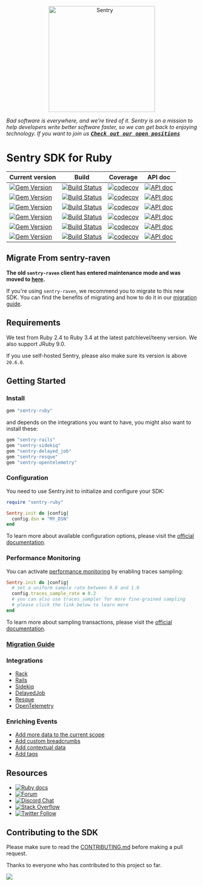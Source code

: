 <p align="center">
  <a href="https://sentry.io/?utm_source=github&utm_medium=logo" target="_blank">
    <picture>
      <source srcset="https://sentry-brand.storage.googleapis.com/sentry-logo-white.png" media="(prefers-color-scheme: dark)" />
      <source srcset="https://sentry-brand.storage.googleapis.com/sentry-logo-black.png" media="(prefers-color-scheme: light), (prefers-color-scheme: no-preference)" />
      <img src="https://sentry-brand.storage.googleapis.com/sentry-logo-black.png" alt="Sentry" width="280">
    </picture>
  </a>
</p>

_Bad software is everywhere, and we're tired of it. Sentry is on a mission to help developers write better software faster, so we can get back to enjoying technology. If you want to join us [<kbd>**Check out our open positions**</kbd>](https://sentry.io/careers/)_

Sentry SDK for Ruby
===========

| Current version                                                                                                                                | Build                                                                                                                                                                                                           | Coverage                                                                                                                                                           | API doc                                                                                                                    |
| ---------------------------------------------------------------------------------------------------------------------------------------------- | --------------------------------------------------------------------------------------------------------------------------------------------------------------------------------------------------------------- | ------------------------------------------------------------------------------------------------------------------------------------------------------------------ | -------------------------------------------------------------------------------------------------------------------------- |
| [![Gem Version](https://img.shields.io/gem/v/sentry-ruby?label=sentry-ruby)](https://rubygems.org/gems/sentry-ruby)                            | [![Build Status](https://github.com/getsentry/sentry-ruby/actions/workflows/tests.yml/badge.svg)](https://github.com/getsentry/sentry-ruby/actions/workflows/tests.yml)                   | [![codecov](https://codecov.io/gh/getsentry/sentry-ruby/graph/badge.svg?token=ZePzrpZFP6&component=sentry-ruby)](https://codecov.io/gh/getsentry/sentry-ruby) | [![API doc](https://img.shields.io/badge/API%20doc-rubydoc.info-blue)](https://www.rubydoc.info/gems/sentry-ruby)          |
| [![Gem Version](https://img.shields.io/gem/v/sentry-rails?label=sentry-rails)](https://rubygems.org/gems/sentry-rails)                         | [![Build Status](https://github.com/getsentry/sentry-ruby/actions/workflows/tests.yml/badge.svg)](https://github.com/getsentry/sentry-ruby/actions/workflows/tests.yml)                 | [![codecov](https://codecov.io/gh/getsentry/sentry-ruby/graph/badge.svg?token=ZePzrpZFP6&component=sentry-rails)](https://codecov.io/gh/getsentry/sentry-ruby) | [![API doc](https://img.shields.io/badge/API%20doc-rubydoc.info-blue)](https://www.rubydoc.info/gems/sentry-rails)         |
| [![Gem Version](https://img.shields.io/gem/v/sentry-sidekiq?label=sentry-sidekiq)](https://rubygems.org/gems/sentry-sidekiq)                   | [![Build Status](https://github.com/getsentry/sentry-ruby/actions/workflows/tests.yml/badge.svg)](https://github.com/getsentry/sentry-ruby/actions/workflows/tests.yml)             | [![codecov](https://codecov.io/gh/getsentry/sentry-ruby/graph/badge.svg?token=ZePzrpZFP6&component=sentry-sidekiq)](https://codecov.io/gh/getsentry/sentry-ruby) | [![API doc](https://img.shields.io/badge/API%20doc-rubydoc.info-blue)](https://www.rubydoc.info/gems/sentry-sidekiq)       |
| [![Gem Version](https://img.shields.io/gem/v/sentry-delayed_job?label=sentry-delayed_job)](https://rubygems.org/gems/sentry-delayed_job)       | [![Build Status](https://github.com/getsentry/sentry-ruby/actions/workflows/tests.yml/badge.svg)](https://github.com/getsentry/sentry-ruby/actions/workflows/tests.yml)     | [![codecov](https://codecov.io/gh/getsentry/sentry-ruby/graph/badge.svg?token=ZePzrpZFP6&component=sentry-delayed_job)](https://codecov.io/gh/getsentry/sentry-ruby) | [![API doc](https://img.shields.io/badge/API%20doc-rubydoc.info-blue)](https://www.rubydoc.info/gems/sentry-delayed_job)   |
| [![Gem Version](https://img.shields.io/gem/v/sentry-resque?label=sentry-resque)](https://rubygems.org/gems/sentry-resque)                      | [![Build Status](https://github.com/getsentry/sentry-ruby/actions/workflows/tests.yml/badge.svg)](https://github.com/getsentry/sentry-ruby/actions/workflows/tests.yml)               | [![codecov](https://codecov.io/gh/getsentry/sentry-ruby/graph/badge.svg?token=ZePzrpZFP6&component=sentry-resque)](https://codecov.io/gh/getsentry/sentry-ruby) | [![API doc](https://img.shields.io/badge/API%20doc-rubydoc.info-blue)](https://www.rubydoc.info/gems/sentry-resque)        |
| [![Gem Version](https://img.shields.io/gem/v/sentry-opentelemetry?label=sentry-opentelemetry)](https://rubygems.org/gems/sentry-opentelemetry) | [![Build Status](https://github.com/getsentry/sentry-ruby/actions/workflows/tests.yml/badge.svg)](https://github.com/getsentry/sentry-ruby/actions/workflows/tests.yml) | [![codecov](https://codecov.io/gh/getsentry/sentry-ruby/graph/badge.svg?token=ZePzrpZFP6&component=sentry-opentelemetry)](https://codecov.io/gh/getsentry/sentry-ruby) | [![API doc](https://img.shields.io/badge/API%20doc-rubydoc.info-blue)](https://www.rubydoc.info/gems/sentry-opentelemetry) |




## Migrate From sentry-raven

**The old `sentry-raven` client has entered maintenance mode and was moved to [here](https://github.com/getsentry/sentry-ruby/tree/master/sentry-raven).**

If you're using `sentry-raven`, we recommend you to migrate to this new SDK. You can find the benefits of migrating and how to do it in our [migration guide](https://docs.sentry.io/platforms/ruby/migration/).

## Requirements

We test from Ruby 2.4 to Ruby 3.4 at the latest patchlevel/teeny version. We also support JRuby 9.0.

If you use self-hosted Sentry, please also make sure its version is above `20.6.0`.

## Getting Started

### Install

```ruby
gem "sentry-ruby"
```

and depends on the integrations you want to have, you might also want to install these:

```ruby
gem "sentry-rails"
gem "sentry-sidekiq"
gem "sentry-delayed_job"
gem "sentry-resque"
gem "sentry-opentelemetry"
```

### Configuration

You need to use Sentry.init to initialize and configure your SDK:
```ruby
require "sentry-ruby"

Sentry.init do |config|
  config.dsn = "MY_DSN"
end
```

To learn more about available configuration options, please visit the [official documentation](https://docs.sentry.io/platforms/ruby/configuration/options/).

### Performance Monitoring

You can activate [performance monitoring](https://docs.sentry.io/platforms/ruby/performance) by enabling traces sampling:

```ruby
Sentry.init do |config|
  # set a uniform sample rate between 0.0 and 1.0
  config.traces_sample_rate = 0.2
  # you can also use traces_sampler for more fine-grained sampling
  # please click the link below to learn more
end
```

To learn more about sampling transactions, please visit the [official documentation](https://docs.sentry.io/platforms/ruby/configuration/sampling/#configuring-the-transaction-sample-rate).

### [Migration Guide](https://docs.sentry.io/platforms/ruby/migration/)

### Integrations

- [Rack](https://docs.sentry.io/platforms/ruby/guides/rack/)
- [Rails](https://docs.sentry.io/platforms/ruby/guides/rails/)
- [Sidekiq](https://docs.sentry.io/platforms/ruby/guides/sidekiq/)
- [DelayedJob](https://docs.sentry.io/platforms/ruby/guides/delayed_job/)
- [Resque](https://docs.sentry.io/platforms/ruby/guides/resque/)
- [OpenTelemetry](https://docs.sentry.io/platforms/ruby/performance/instrumentation/opentelemetry/)

### Enriching Events

- [Add more data to the current scope](https://docs.sentry.io/platforms/ruby/guides/rack/enriching-events/scopes/)
- [Add custom breadcrumbs](https://docs.sentry.io/platforms/ruby/guides/rack/enriching-events/breadcrumbs/)
- [Add contextual data](https://docs.sentry.io/platforms/ruby/guides/rack/enriching-events/context/)
- [Add tags](https://docs.sentry.io/platforms/ruby/guides/rack/enriching-events/tags/)

## Resources

* [![Ruby docs](https://img.shields.io/badge/documentation-sentry.io-green.svg?label=ruby%20docs)](https://docs.sentry.io/platforms/ruby/)
* [![Forum](https://img.shields.io/badge/forum-sentry-green.svg)](https://forum.sentry.io/c/sdks)
* [![Discord Chat](https://img.shields.io/discord/621778831602221064?logo=discord&logoColor=ffffff&color=7389D8)](https://discord.gg/PXa5Apfe7K)
* [![Stack Overflow](https://img.shields.io/badge/stack%20overflow-sentry-green.svg)](https://stackoverflow.com/questions/tagged/sentry)
* [![Twitter Follow](https://img.shields.io/twitter/follow/getsentry?label=getsentry&style=social)](https://twitter.com/intent/follow?screen_name=getsentry)

## Contributing to the SDK

Please make sure to read the [CONTRIBUTING.md](https://github.com/getsentry/sentry-ruby/blob/master/CONTRIBUTING.md) before making a pull request.

Thanks to everyone who has contributed to this project so far.

<a href="https://github.com/getsentry/sentry-ruby/graphs/contributors">
  <img src="https://contributors-img.web.app/image?repo=getsentry/sentry-ruby" />
</a>

